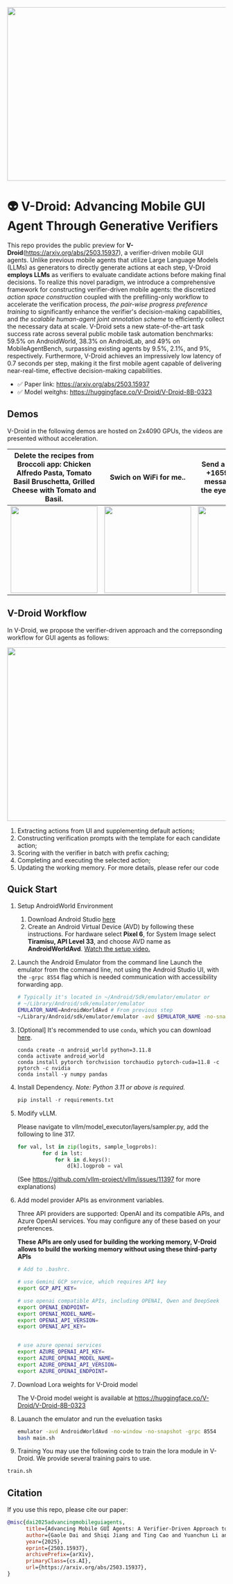 <div align=center>
   <img src="https://github.com/user-attachments/assets/fa805972-efdf-449d-a716-68364bbaaf93" width=600 height=400>
</div>

# :alien: V-Droid: Advancing Mobile GUI Agent Through Generative Verifiers

This repo provides the public preview for **V-Droid**(https://arxiv.org/abs/2503.15937), a verifier-driven mobile GUI agents. Unlike previous mobile agents that utilize Large Language Models (LLMs) as generators to directly generate actions at each step, V-Droid **employs LLMs** as verifiers to evaluate candidate actions before making final decisions. To realize this novel paradigm, we introduce a comprehensive framework for constructing verifier-driven mobile agents: the discretized *action space construction* coupled with the prefilling-only workflow to accelerate the verification process, *the pair-wise progress preference training* to significantly enhance the verifier's decision-making capabilities, and *the scalable human-agent joint annotation scheme* to efficiently collect the necessary data at scale. V-Droid sets a new state-of-the-art task success rate across several public mobile task automation benchmarks: 59.5% on AndroidWorld, 38.3% on AndroidLab, and 49% on MobileAgentBench, surpassing existing agents by 9.5%, 2.1%, and 9%, respectively. Furthermore, V-Droid achieves an impressively low latency of 0.7 seconds per step, making it the first mobile agent capable of delivering near-real-time, effective decision-making capabilities.

- :white_check_mark: Paper link: https://arxiv.org/abs/2503.15937
- :white_check_mark: Model weitghs: https://huggingface.co/V-Droid/V-Droid-8B-0323
  
## Demos
V-Droid in the following demos are hosted on 2x4090 GPUs, the videos are presented without acceleration.

Delete the recipes from Broccoli app: Chicken Alfredo Pasta, Tomato Basil Bruschetta, Grilled Cheese with Tomato and Basil. | Swich on WiFi for me.. | Send a text message to +16597910719 with message: Beauty is in the eye of the beholder.
:--:|:--:|:--:
<img src="https://github.com/user-attachments/assets/9a69a239-7e3b-491b-a015-f507b6ca7463" width=200> | <img src="https://github.com/user-attachments/assets/6da1a714-d75c-428a-a450-e50234bf48c6" width=200> | <img src="https://github.com/user-attachments/assets/66be8f36-a3e3-4d01-b60d-6029777337e7" width=200>


## V-Droid Workflow

In V-Droid, we propose the verifier-driven approach and the correpsonding workflow for GUI agents as follows:

<div align=center>
   <img src="https://github.com/user-attachments/assets/47ea5579-ff2c-4f73-9f89-f0cabe9bbea6" width=600 height=400>
</div>

 1) Extracting actions from UI and supplementing default actions; 
 2) Constructing verification prompts with the template for each candidate action; 
 3) Scoring with the verifier in batch with prefix caching; 
 4) Completing and executing the selected action; 
 5) Updating the working memory.
For more details, please refer our code


## Quick Start
1. Setup AndroidWorld Environment
   1. Download Android Studio [here](https://developer.android.com/studio?gad_source=1&gclid=Cj0KCQjw3ZayBhDRARIsAPWzx8oLcadBD0vAq8xmUutaunLGSzhgEtLz4xVZ_SpV4G0xJazS7LxQkDsaAuveEALw_wcB&gclsrc=aw.ds)
   2. Create an Android Virtual Device (AVD) by following these instructions. For hardware select **Pixel 6**, for System Image select **Tiramisu, API Level 33**, and choose AVD name as **AndroidWorldAvd**. [Watch the setup video.](https://github.com/google-research/android_world/assets/162379927/efc33980-8b36-44be-bb2b-a92d4c334a50)

2. Launch the Android Emulator from the command line
    Launch the emulator from the command line, not using the Android Studio UI, with the `-grpc 8554` flag which is needed communication with accessibility forwarding app.

    ```bash
    # Typically it's located in ~/Android/Sdk/emulator/emulator or
    # ~/Library/Android/sdk/emulator/emulator
    EMULATOR_NAME=AndroidWorldAvd # From previous step
    ~/Library/Android/sdk/emulator/emulator -avd $EMULATOR_NAME -no-snapshot -grpc 8554
    ```

3. [Optional] It's recommended to use `conda`, which you can download [here](https://docs.anaconda.com/free/miniconda/miniconda-install/).

    ```
    conda create -n android_world python=3.11.8
    conda activate android_world
    conda install pytorch torchvision torchaudio pytorch-cuda=11.8 -c pytorch -c nvidia
    conda install -y numpy pandas
    ```

4. Install Dependency. *Note: Python 3.11 or above is required.*

    ```python
    pip install -r requirements.txt
    ```

5. Modify vLLM.
     
    Please navigate to vllm/model_executor/layers/sampler.py, add the following to line 317.

    ```python
    for val, lst in zip(logits, sample_logprobs):
            for d in lst:
                for k in d.keys():
                    d[k].logprob = val
    ```
    (See https://github.com/vllm-project/vllm/issues/11397 for more explanations)

6. Add model provider APIs as environment variables.

    Three API providers are supported: OpenAI and its compatible APIs, and Azure OpenAI services. You may configure any of these based on your preferences.
   
   **These APIs are only used for building the working memory, V-Droid allows to build the working memory without using these third-party APIs**
    ```bash
    # Add to .bashrc.

    # use Gemini GCP service, which requires API key
    export GCP_API_KEY=
    
    # use openai compatible APIs, including OPENAI, Qwen and DeepSeek
    export OPENAI_ENDPOINT=
    export OPENAI_MODEL_NAME=
    export OPENAI_API_VERSION=
    export OPENAI_API_KEY=


    # use azure openai services
    export AZURE_OPENAI_API_KEY=
    export AZURE_OPENAI_MODEL_NAME=
    export AZURE_OPENAI_API_VERSION=
    export AZURE_OPENAI_ENDPOINT=
    ```

8. Download Lora weights for V-Droid model
   
   The V-Droid model weight is available at https://huggingface.co/V-Droid/V-Droid-8B-0323

9. Lauanch the emulator and run the eveluation tasks
   ```bash
   emulator -avd AndroidWorldAvd -no-window -no-snapshot -grpc 8554
   bash main.sh
   ```


10. Training 
   You may use the following code to train the lora module in V-Droid. We provide several training pairs to use.
   ```bash
   train.sh 
   ```

## Citation
If you use this repo, please cite our paper:

```bibtex
@misc{dai2025advancingmobileguiagents,
      title={Advancing Mobile GUI Agents: A Verifier-Driven Approach to Practical Deployment}, 
      author={Gaole Dai and Shiqi Jiang and Ting Cao and Yuanchun Li and Yuqing Yang and Rui Tan and Mo Li and Lili Qiu},
      year={2025},
      eprint={2503.15937},
      archivePrefix={arXiv},
      primaryClass={cs.AI},
      url={https://arxiv.org/abs/2503.15937}, 
}
```
